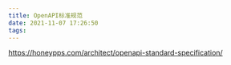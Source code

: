 ```yaml
---
title: OpenAPI标准规范
date: 2021-11-07 17:26:50
tags:
---
```


https://honeypps.com/architect/openapi-standard-specification/